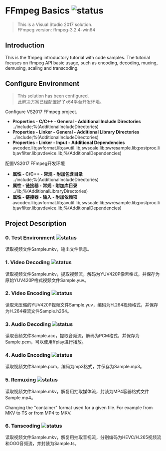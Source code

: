 # FFmpeg Basics  ![status](https://img.shields.io/badge/status-unfinished-red.svg?style=flat)
> This is a Visual Studio 2017 solution.   
> FFmpeg version: ffmpeg-3.2.4-win64   

## Introduction
This is the ffmpeg introductory tutorial with code samples. The tutorial focuses on ffmpeg API basic usage, such as encoding, decoding, muxing, demuxing, scaling and transcoding.
## Configure Environment
> This solution has been configured.  
> 此解决方案已经配置好了x64平台开发环境。

Configure VS2017 FFmpeg project.
- **Properties - C/C++ - General - Additional Include Directories**   
\.\./include;%(AdditionalIncludeDirectories)   
- **Properties - Linker - General - Additional Library Directories**   
\.\./include;%(AdditionalIncludeDirectories)
- **Properties - Linker - Input - Additional Dependencies**   
avcodec.lib;avformat.lib;avutil.lib;swscale.lib;swresample.lib;postproc.lib;avfilter.lib;avdevice.lib;%(AdditionalDependencies)  

配置VS2017 FFmpeg开发环境
- **属性 - C/C++ - 常规 - 附加包含目录**   
\.\./include;%(AdditionalIncludeDirectories)
- **属性 - 链接器 - 常规 - 附加库目录**   
\.\./lib;%(AdditionalLibraryDirectories)
- **属性 - 链接器 - 输入 - 附加依赖项**   
avcodec.lib;avformat.lib;avutil.lib;swscale.lib;swresample.lib;postproc.lib;avfilter.lib;avdevice.lib;%(AdditionalDependencies)   

## Project Description

### 0. Test Environment  ![status](https://img.shields.io/badge/status-completed-brightgreen.svg?style=flat)      
读取视频文件Sample.mkv，输出文件信息。

### 1. Video Decoding    ![status](https://img.shields.io/badge/status-completed-brightgreen.svg?style=flat)    
读取视频文件Sample.mkv，提取视频流，解码为YUV420P像素格式，并保存为原始YUV420P格式视频文件Sample.yuv。   

### 2. Video Encoding    ![status](https://img.shields.io/badge/status-completed-brightgreen.svg?style=flat)    
读取未压缩的YUV420P视频文件Sample.yuv，编码为H.264视频格式，并保存为H.264裸流文件Sample.h264。   

### 3. Audio Decoding    ![status](https://img.shields.io/badge/status-completed-brightgreen.svg?style=flat)    
读取音频文件Sample.acc，提取音频流，解码为PCM格式，并保存为Sample.pcm，可以使用ffplay进行播放。   

### 4. Audio Encoding    ![status](https://img.shields.io/badge/status-completed-brightgreen.svg?style=flat)    
读取视频文件Sample.pcm，编码为mp3格式，并保存为Sample.mp3。   

### 5. Remuxing    ![status](https://img.shields.io/badge/status-completed-brightgreen.svg?style=flat)    
读取视频文件Sample.mkv，解复用抽取媒体流，封装为MP4容器格式文件Sample.mp4。    

Changing the "container" format used for a given file. For example from MKV to TS or from MP4 to MKV.   

### 6. Tanscoding    ![status](https://img.shields.io/badge/status-unfinished-red.svg?style=flat)    
读取视频文件Sample.mkv，解复用抽取音视流，分别编码为HEVC/H.265视频流和OGG音频流，并封装为Sample.ts。   
